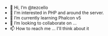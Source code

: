 - 👋 Hi, I’m @tezcello
- 👀 I'm interested in PHP and around the server.
- 🌱 I’m currently learning Phalcon v5
- 💞️ I’m looking to collaborate on ...
- 📫 How to reach me ... I'll think about it

<!---
tezcello/tezcello is a ✨ special ✨ repository because its `README.md` (this file) appears on your GitHub profile.
You can click the Preview link to take a look at your changes.
--->
